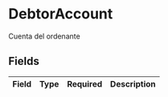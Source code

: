 # DebtorAccount

Cuenta del ordenante


## Fields

| Field       | Type        | Required    | Description |
| ----------- | ----------- | ----------- | ----------- |